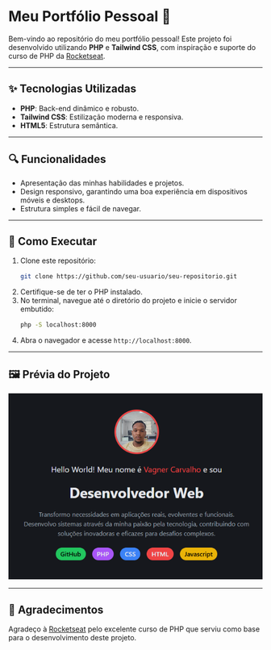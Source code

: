 # Meu Portfólio Pessoal 🌟

Bem-vindo ao repositório do meu portfólio pessoal! Este projeto foi desenvolvido utilizando **PHP** e **Tailwind CSS**, com inspiração e suporte do curso de PHP da [Rocketseat](https://rocketseat.com.br/). 



---

## ✨ Tecnologias Utilizadas

- **PHP**: Back-end dinâmico e robusto.
- **Tailwind CSS**: Estilização moderna e responsiva.
- **HTML5**: Estrutura semântica.

---

## 🔍 Funcionalidades

- Apresentação das minhas habilidades e projetos.
- Design responsivo, garantindo uma boa experiência em dispositivos móveis e desktops.
- Estrutura simples e fácil de navegar.

---

## 🚀 Como Executar

1. Clone este repositório:
   ```bash
   git clone https://github.com/seu-usuario/seu-repositorio.git
   ```
2. Certifique-se de ter o PHP instalado.
3. No terminal, navegue até o diretório do projeto e inicie o servidor embutido:
   ```bash
   php -S localhost:8000
   ```
4. Abra o navegador e acesse `http://localhost:8000`.

---

## 🖼️ Prévia do Projeto

<div align="center">
  <img src="assets/projeto-portfolio.png" alt="Prévia do Portfólio" />
</div>

---

## 🤝 Agradecimentos

Agradeço à [Rocketseat](https://rocketseat.com.br/) pelo excelente curso de PHP que serviu como base para o desenvolvimento deste projeto.
